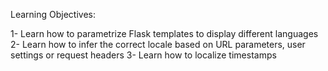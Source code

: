 Learning Objectives:

   1- Learn how to parametrize Flask templates to display different languages
   2- Learn how to infer the correct locale based on URL parameters, user settings or request headers
   3- Learn how to localize timestamps
